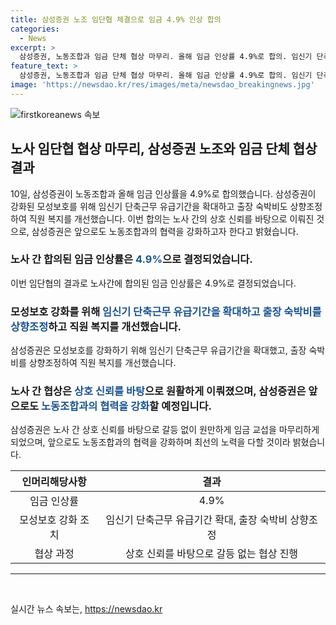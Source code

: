 ```yaml
---
title: 삼성증권 노조 임단협 체결으로 임금 4.9% 인상 합의
categories:
  - News
excerpt: >
  삼성증권, 노동조합과 임금 단체 협상 마무리. 올해 임금 인상률 4.9%로 합의. 임신기 단축근무 유급기간 확대, 출장 숙박비 상향 등 직원 복지 개선. 노조의 교섭권 보장 위해 20년 넘게 개별교섭 진행. 삼성증권은 상호 신뢰 기반으로 갈등 없이 원만한 임금 교섭 진행. 양완모 상무 상호 신뢰 기반으로 매년 합의점 찾아왔고, 앞으로도 협력하여 성장하는 회사가 될 것 전망. (150자)
feature_text: >
  삼성증권, 노동조합과 임금 단체 협상 마무리. 올해 임금 인상률 4.9%로 합의. 임신기 단축근무 유급기간 확대, 출장 숙박비 상향 등 직원 복지 개선. 노조의 교섭권 보장 위해 20년 넘게 개별교섭 진행. 삼성증권은 상호 신뢰 기반으로 갈등 없이 원만한 임금 교섭 진행. 양완모 상무 상호 신뢰 기반으로 매년 합의점 찾아왔고, 앞으로도 협력하여 성장하는 회사가 될 것 전망. (150자)
image: 'https://newsdao.kr/res/images/meta/newsdao_breakingnews.jpg'
---
```


<p><img src="https://newsdao.kr/res/images/meta/newsdao_breakingnews.jpg" alt="firstkoreanews 속보" /></p>

<h2 data-ke-size="size26">노사 임단협 협상 마무리, 삼성증권 노조와 임금 단체 협상 결과</h2>

<p data-ke-size="size16">10일, 삼성증권이 노동조합과 올해 임금 인상률을 4.9%로 합의했습니다. 삼성증권이 강화된 모성보호를 위해 임신기 단축근무 유급기간을 확대하고 출장 숙박비도 상향조정하여 직원 복지를 개선했습니다. 이번 합의는 노사 간의 상호 신뢰를 바탕으로 이뤄진 것으로, 삼성증권은 앞으로도 노동조합과의 협력을 강화하고자 한다고 밝혔습니다.</p>

<h3>노사 간 합의된 임금 인상률은 <b><span style="color: #1a5490;">4.9%</span></b>으로 결정되었습니다.</h3>

<p data-ke-size="size16">이번 임단협의 결과로 노사간에 합의된 임금 인상률은 4.9%로 결정되었습니다.</p>

<h3>모성보호 강화를 위해 <b><span style="color: #1a5490;">임신기 단축근무 유급기간을 확대하고 출장 숙박비를 상향조정</span></b>하고 직원 복지를 개선했습니다.</h3>

<p data-ke-size="size16">삼성증권은 모성보호를 강화하기 위해 임신기 단축근무 유급기간을 확대했고, 출장 숙박비를 상향조정하여 직원 복지를 개선했습니다.</p>

<h3>노사 간 협상은 <b><span style="color: #1a5490;">상호 신뢰를 바탕</span></b>으로 원활하게 이뤄졌으며, 삼성증권은 앞으로도 <b><span style="color: #1a5490;">노동조합과의 협력을 강화</span></b>할 예정입니다.</h3>

<p data-ke-size="size16">삼성증권은 노사 간 상호 신뢰를 바탕으로 갈등 없이 원만하게 임금 교섭을 마무리하게 되었으며, 앞으로도 노동조합과의 협력을 강화하며 최선의 노력을 다할 것이라 밝혔습니다.</p>

<table>
    <thead>
        <tr>
            <th style="text-align: center;">인머리해당사항</th>
            <th style="text-align: center;">결과</th>
        </tr>
    </thead>
    <tbody>
        <tr>
            <td style="text-align: center;">임금 인상률</td>
            <td style="text-align: center;">4.9%</td>
        </tr>
        <tr>
            <td style="text-align: center;">모성보호 강화 조치</td>
            <td style="text-align: center;">임신기 단축근무 유급기간 확대, 출장 숙박비 상향조정</td>
        </tr>
        <tr>
            <td style="text-align: center;">협상 과정</td>
            <td style="text-align: center;">상호 신뢰를 바탕으로 갈등 없는 협상 진행</td>
        </tr>
    </tbody>
</table>

<hr>

<p data-ke-size="size16">&nbsp;</p>
실시간 뉴스 속보는, <a href="https://newsdao.kr" rel="dofollow">https://newsdao.kr</a>


